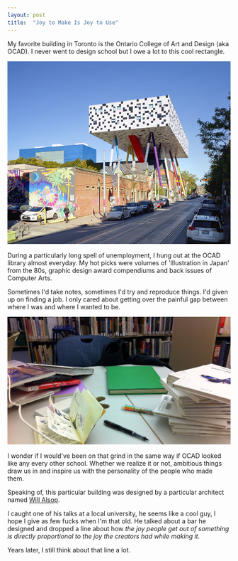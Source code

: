 ```yaml
---
layout: post
title:  "Joy to Make Is Joy to Use"
---
```


My favorite building in Toronto is the Ontario College of Art and Design (aka OCAD). I never went to design school but I owe a lot to this cool rectangle.

<img src="/images/2017/ocad.jpg" class="large">

During a particularly long spell of unemployment, I hung out at the OCAD library almost everyday. My hot picks were volumes of 'Illustration in Japan' from the 80s, graphic design award compendiums and back issues of Computer Arts.

Sometimes I'd take notes, sometimes I'd try and reproduce things. I'd given up on finding a job. I only cared about getting over the painful gap between where I was and where I wanted to be.

<img src="/images/2017/ocad-lib.jpg" class="large">

I wonder if I would've been on that grind in the same way if OCAD looked like any every other school. Whether we realize it or not, ambitious things draw us in and inspire us with the personality of the people who made them. 

Speaking of, this particular building was designed by a particular architect named [Will Alsop](https://en.wikipedia.org/wiki/Will_Alsop). 

I caught one of his talks at a local university, he seems like a cool guy, I hope I give as few fucks when I'm that old. He talked about a bar he designed and dropped a line about how _the joy people get out of something is directly proportional to the joy the creators had while making it._

Years later, I still think about that line a lot.

